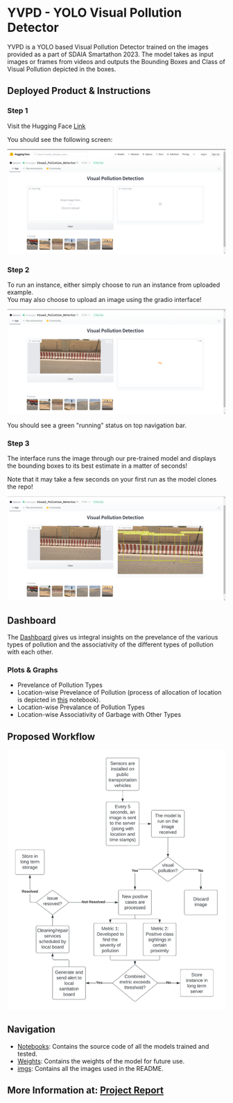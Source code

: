 # YVPD - YOLO Visual Pollution Detector

YVPD is a YOLO based Visual Pollution Detector trained on the images provided as a part of SDAIA Smartathon 2023. The model takes as input images or frames from videos
and outputs the Bounding Boxes and Class of Visual Pollution depicted in the boxes. 

## Deployed Product & Instructions

### Step 1
Visit the Hugging Face [Link](https://huggingface.co/spaces/mvsrujan/Visual_Pollution_Detector)  

You should see the following screen: 

![Step 1](imgs/s1.png "Step 1")  

### Step 2
To run an instance, either simply choose to run an instance from uploaded example.  
You may also choose to upload an image using the gradio interface!  


![Step 2](/imgs/s2.png "Step 2")  

You should see a green "running" status on top navigation bar.

### Step 3
The interface runs the image through our pre-trained model and displays the bounding boxes to its best estimate in a matter of seconds!  

Note that it may take a few seconds on your first run as the model clones the repo!  


![Step 3](/imgs/s3.png "Step 3") 


## Dashboard

The [Dashboard](https://public.tableau.com/app/profile/khusheekapoor/viz/Smartathon/Dashboard1) gives us integral insights on the prevelance of the various types of pollution and the associativity of the different types of pollution with each other.

### Plots & Graphs

- Prevelance of Pollution Types
- Location-wise Prevelance of Pollution (process of allocation of location is depicted in [this](/notebooks/smartathon-eda.ipynb) notebook).
- Location-wise Prevalance of Pollution Types
- Location-wise Associativity of Garbage with Other Types

## Proposed Workflow

![Workflow](https://github.com/Garvit-g/Smartathon/blob/main/imgs/smartathon.jpeg)

## Navigation

- [Notebooks](/notebooks): Contains the source code of all the models trained and tested.
- [Weights](/weights): Contains the weights of the model for future use.
- [imgs](/imgs): Contains all the images used in the README.

## More Information at: [Project Report](https://docs.google.com/document/d/1lu1S894pztMraHJdqC3tFcTxCiQKqoT9m875k6xM6TM/edit?usp=sharing)
